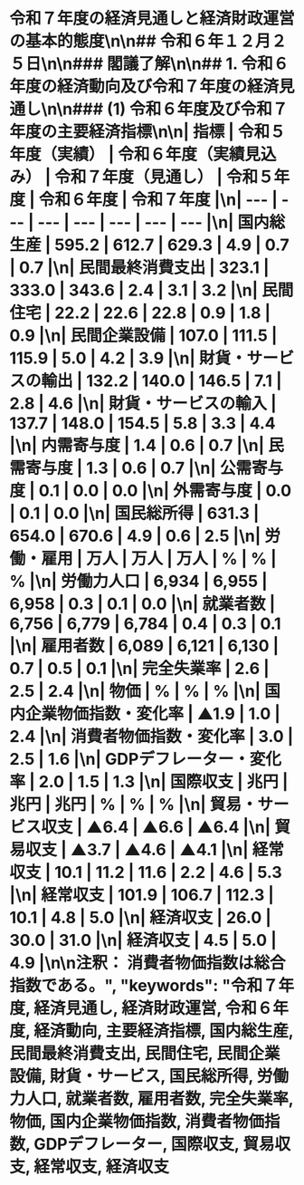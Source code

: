 # 令和７年度の経済見通しと経済財政運営の基本的態度\n\n## 令和６年１２月２５日\n\n### 閣議了解\n\n## 1. 令和６年度の経済動向及び令和７年度の経済見通し\n\n### (1) 令和６年度及び令和７年度の主要経済指標\n\n| 指標 | 令和５年度（実績） | 令和６年度（実績見込み） | 令和７年度（見通し） | 令和５年度 | 令和６年度 | 令和７年度 |\n| --- | --- | --- | --- | --- | --- | --- |\n| 国内総生産 | 595.2 | 612.7 | 629.3 | 4.9 | 0.7 | 0.7 |\n| 民間最終消費支出 | 323.1 | 333.0 | 343.6 | 2.4 | 3.1 | 3.2 |\n| 民間住宅 | 22.2 | 22.6 | 22.8 | 0.9 | 1.8 | 0.9 |\n| 民間企業設備 | 107.0 | 111.5 | 115.9 | 5.0 | 4.2 | 3.9 |\n| 財貨・サービスの輸出 | 132.2 | 140.0 | 146.5 | 7.1 | 2.8 | 4.6 |\n| 財貨・サービスの輸入 | 137.7 | 148.0 | 154.5 | 5.8 | 3.3 | 4.4 |\n| 内需寄与度 | 1.4 | 0.6 | 0.7 |\n| 民需寄与度 | 1.3 | 0.6 | 0.7 |\n| 公需寄与度 | 0.1 | 0.0 | 0.0 |\n| 外需寄与度 | 0.0 | 0.1 | 0.0 |\n| 国民総所得 | 631.3 | 654.0 | 670.6 | 4.9 | 0.6 | 2.5 |\n| 労働・雇用 | 万人 | 万人 | 万人 | % | % | % |\n| 労働力人口 | 6,934 | 6,955 | 6,958 | 0.3 | 0.1 | 0.0 |\n| 就業者数 | 6,756 | 6,779 | 6,784 | 0.4 | 0.3 | 0.1 |\n| 雇用者数 | 6,089 | 6,121 | 6,130 | 0.7 | 0.5 | 0.1 |\n| 完全失業率 | 2.6 | 2.5 | 2.4 |\n| 物価 | % | % | % |\n| 国内企業物価指数・変化率 | ▲1.9 | 1.0 | 2.4 |\n| 消費者物価指数・変化率 | 3.0 | 2.5 | 1.6 |\n| GDPデフレーター・変化率 | 2.0 | 1.5 | 1.3 |\n| 国際収支 | 兆円 | 兆円 | 兆円 | % | % | % |\n| 貿易・サービス収支 | ▲6.4 | ▲6.6 | ▲6.4 |\n| 貿易収支 | ▲3.7 | ▲4.6 | ▲4.1 |\n| 経常収支 | 10.1 | 11.2 | 11.6 | 2.2 | 4.6 | 5.3 |\n| 経常収支 | 101.9 | 106.7 | 112.3 | 10.1 | 4.8 | 5.0 |\n| 経済収支 | 26.0 | 30.0 | 31.0 |\n| 経済収支 | 4.5 | 5.0 | 4.9 |\n\n注釈： 消費者物価指数は総合指数である。", "keywords": "令和７年度, 経済見通し, 経済財政運営, 令和６年度, 経済動向, 主要経済指標, 国内総生産, 民間最終消費支出, 民間住宅, 民間企業設備, 財貨・サービス, 国民総所得, 労働力人口, 就業者数, 雇用者数, 完全失業率, 物価, 国内企業物価指数, 消費者物価指数, GDPデフレーター, 国際収支, 貿易収支, 経常収支, 経済収支